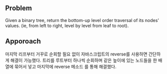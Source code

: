 ## Problem 
Given a binary tree, return the bottom-up level order traversal of its nodes' values. (ie, from left to right, level by level from leaf to root).

## Apporoach
마지막 리프부터 거꾸로 순회할 필요 없이 자바스크립트의 reverse를 사용하면 간단하게 해결이 가능했다.
트리를 루트부터 하나씩 순회하며 같은 높이에 있는 노드들을 한 배열에 묶어서 넣고 마지막에 reverse 메소드
를 통해 해결했다.